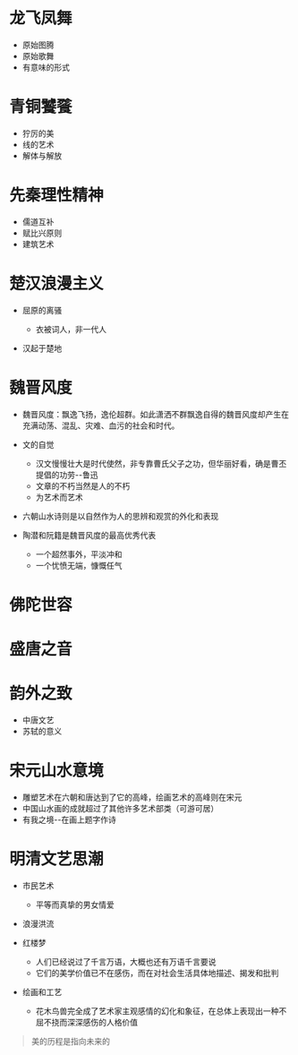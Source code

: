 # 龙飞凤舞

- 原始图腾
- 原始歌舞
- 有意味的形式

# 青铜饕餮

- 狞厉的美
- 线的艺术
- 解体与解放

# 先秦理性精神

- 儒道互补
- 赋比兴原则
- 建筑艺术

# 楚汉浪漫主义

- 屈原的离骚

  - 衣被词人，非一代人

- 汉起于楚地

# 魏晋风度

- 魏晋风度：飘逸飞扬，逸伦超群。如此潇洒不群飘逸自得的魏晋风度却产生在充满动荡、混乱、灾难、血污的社会和时代。
- 文的自觉

  - 汉文慢慢壮大是时代使然，非专靠曹氏父子之功，但华丽好看，确是曹丕提倡的功劳--鲁迅
  - 文章的不朽当然是人的不朽
  - 为艺术而艺术

- 六朝山水诗则是以自然作为人的思辨和观赏的外化和表现

- 陶潜和阮籍是魏晋风度的最高优秀代表

  - 一个超然事外，平淡冲和
  - 一个忧愤无端，慷慨任气

# 佛陀世容

# 盛唐之音

# 韵外之致

- 中唐文艺
- 苏轼的意义

# 宋元山水意境

- 雕塑艺术在六朝和唐达到了它的高峰，绘画艺术的高峰则在宋元
- 中国山水画的成就超过了其他许多艺术部类（可游可居）
- 有我之境--在画上题字作诗

# 明清文艺思潮

- 市民艺术

  - 平等而真挚的男女情爱

- 浪漫洪流

- 红楼梦

  - 人们已经说过了千言万语，大概也还有万语千言要说
  - 它们的美学价值已不在感伤，而在对社会生活具体地描述、揭发和批判

- 绘画和工艺

  - 花木鸟兽完全成了艺术家主观感情的幻化和象征，在总体上表现出一种不屈不挠而深深感伤的人格价值

> 美的历程是指向未来的
